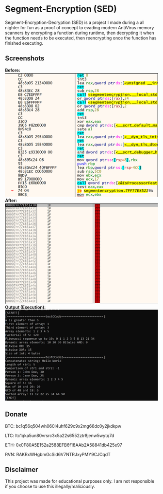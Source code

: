 # Segment-Encryption (SED)

Segment-Encryption-Decryption (SED) is a project I made during a all nighter for fun as a proof of concept to evading modern AntiVirus memory scanners by encrypting a function during runtime, then decrypting it when the function needs to be executed, then reencrypting once the function has finished executing.

## Screenshots

**Before:**
![image](https://raw.githubusercontent.com/C5Hackr/Segment-Encryption/main/Images/Before.png)
**After:**
![image](https://raw.githubusercontent.com/C5Hackr/Segment-Encryption/main/Images/After.jpg)
**Output (Execution):**
![image](https://raw.githubusercontent.com/C5Hackr/Segment-Encryption/main/Images/Output.jpg)

## Donate
BTC: bc1q56q504wh060l4uhf629c9x2mg66dc0y2jkdkpw

LTC: ltc1qka5un80vrsrc3x5a22s6552ztr8jenw5wytq7d

ETH: 0x0F80A5E152a2588EFB6f18AAb2A58841db425e97

RVN: RAKRxWHgbmGcSid6V7NTRJxyPMY9CJCqdT

## Disclaimer
This project was made for educational purposes only. I am not responsible if you choose to use this illegally/maliciously.
